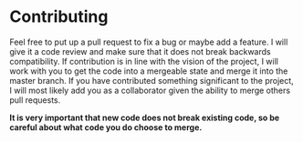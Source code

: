 # Contributing

Feel free to put up a pull request to fix a bug or maybe add a feature.
I will give it a code review and make sure that it does not break backwards compatibility.
If contribution is in line with the vision of the project, I will work with you to get the code into a mergeable state and merge it into the master branch.
If you have contributed something significant to the project, I will most likely add you as a collaborator given the ability to merge others pull requests. 

**It is very important that new code does not break existing code, so be careful about what code you do choose to merge.**